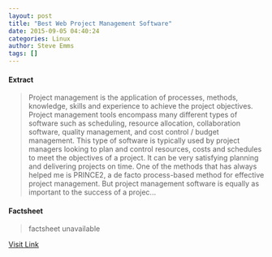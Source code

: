 ```yaml
---
layout: post
title: "Best Web Project Management Software"
date: 2015-09-05 04:40:24
categories: Linux
author: Steve Emms
tags: []
---
```



#### Extract
>Project management is the application of processes, methods, knowledge, skills and experience to achieve the project objectives. Project management tools encompass many different types of software such as scheduling, resource allocation, collaboration software, quality management, and cost control / budget management. This type of software is typically used by project managers looking to plan and control resources, costs and schedules to meet the objectives of a project. It can be very satisfying planning and delivering projects on time. One of the methods that has always helped me is PRINCE2, a de facto process-based method for effective project management. But project management software is equally as important to the success of a projec...

#### Factsheet
>factsheet unavailable

[Visit Link](https://www.linux.com/community/blogs/133-general-linux/851194-best-web-project-management-software/)


